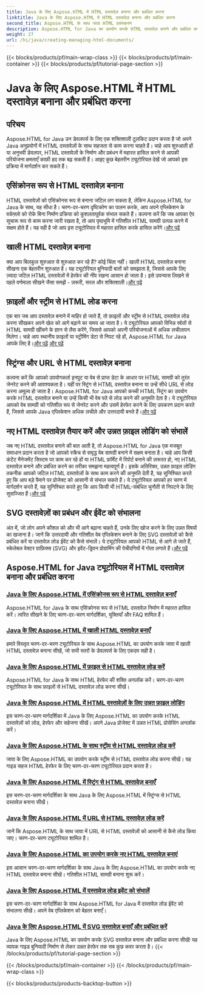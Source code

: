 ```yaml
---
title: Java के लिए Aspose.HTML में HTML दस्तावेज़ बनाना और प्रबंधित करना
linktitle: Java के लिए Aspose.HTML में HTML दस्तावेज़ बनाना और प्रबंधित करना
second_title: Aspose.HTML के साथ जावा HTML प्रसंस्करण
description: Aspose.HTML for Java का उपयोग करके HTML दस्तावेज़ बनाने और प्रबंधित करने के लिए शीर्ष ट्यूटोरियल देखें। विस्तृत, चरण-दर-चरण मार्गदर्शिकाएँ चाहने वाले Java डेवलपर्स के लिए बिल्कुल सही।
weight: 27
url: /hi/java/creating-managing-html-documents/
---
```


{{< blocks/products/pf/main-wrap-class >}}
{{< blocks/products/pf/main-container >}}
{{< blocks/products/pf/tutorial-page-section >}}

# Java के लिए Aspose.HTML में HTML दस्तावेज़ बनाना और प्रबंधित करना

## परिचय

Aspose.HTML for Java उन डेवलपर्स के लिए एक शक्तिशाली टूलकिट प्रदान करता है जो अपने Java अनुप्रयोगों में HTML दस्तावेज़ों के साथ सहजता से काम करना चाहते हैं। चाहे आप शुरुआती हों या अनुभवी डेवलपर, HTML दस्तावेज़ों के निर्माण और प्रबंधन में महारत हासिल करने से आपकी परियोजना क्षमताएँ काफ़ी हद तक बढ़ सकती हैं। आइए कुछ बेहतरीन ट्यूटोरियल देखें जो आपको इस प्रक्रिया में मार्गदर्शन कर सकते हैं।

## एसिंक्रोनस रूप से HTML दस्तावेज़ बनाना

 HTML दस्तावेज़ों को एसिंक्रोनस रूप से बनाना जटिल लग सकता है, लेकिन Aspose.HTML for Java के साथ, यह सीधा है। चरण-दर-चरण दृष्टिकोण का पालन करके, आप अपने एप्लिकेशन के वर्कफ़्लो को रोके बिना निर्माण प्रक्रिया को कुशलतापूर्वक संभाल सकते हैं। कल्पना करें कि जब आपका ऐप सुचारू रूप से काम करना जारी रखता है, तो आप पृष्ठभूमि में गतिशील HTML सामग्री उत्पन्न करने में सक्षम होते हैं। यह वही है जो आप इस ट्यूटोरियल में महारत हासिल करके हासिल करेंगे।[और पढ़ें](./create-html-documents-async/)

## खाली HTML दस्तावेज़ बनाना

क्या आप बिलकुल शुरुआत से शुरुआत कर रहे हैं? कोई चिंता नहीं। खाली HTML दस्तावेज़ बनाना सीखना एक बेहतरीन शुरुआत है। यह ट्यूटोरियल बुनियादी बातों को समझाता है, जिससे आपके लिए ज़्यादा जटिल HTML दस्तावेज़ों में हेरफेर की नींव रखना आसान हो जाता है। इसे उपन्यास लिखने से पहले वर्णमाला सीखने जैसा समझें - ज़रूरी, सरल और शक्तिशाली।[और पढ़ें](./create-empty-html-documents/)

## फ़ाइलों और स्ट्रीम से HTML लोड करना

 एक बार जब आप दस्तावेज़ बनाने में माहिर हो जाते हैं, तो फ़ाइलों और स्ट्रीम से HTML दस्तावेज़ लोड करना सीखकर अपने खेल को आगे बढ़ाने का समय आ जाता है। ये ट्यूटोरियल आपको विभिन्न स्रोतों से HTML सामग्री खींचने के ज्ञान से लैस करेंगे, जिससे आपको अपनी परियोजनाओं में अधिक लचीलापन मिलेगा। चाहे आप स्थानीय फ़ाइलों या स्ट्रीमिंग डेटा से निपट रहे हों, Aspose.HTML for Java आपके लिए है।[और पढ़ें](./load-html-documents-from-file/) [और पढ़ें](./load-html-documents-from-stream/)

## स्ट्रिंग्स और URL से HTML दस्तावेज़ बनाना

कल्पना करें कि आपको उपयोगकर्ता इनपुट या वेब से प्राप्त डेटा के आधार पर HTML सामग्री को तुरंत जेनरेट करने की आवश्यकता है। यहीं पर स्ट्रिंग से HTML दस्तावेज़ बनाना या उन्हें सीधे URL से लोड करना अमूल्य हो जाता है। Aspose.HTML for Java आपको कच्ची HTML स्ट्रिंग का उपयोग करके HTML दस्तावेज़ बनाने या उन्हें किसी भी वेब पते से लोड करने की अनुमति देता है। ये ट्यूटोरियल आपको वेब सामग्री को गतिशील रूप से जेनरेट करने और उसमें हेरफेर करने के लिए उपकरण प्रदान करते हैं, जिससे आपके Java एप्लिकेशन अधिक लचीले और उत्तरदायी बनते हैं।[और पढ़ें](./create-html-documents-from-string/)

## नए HTML दस्तावेज़ तैयार करें और उन्नत फ़ाइल लोडिंग को संभालें

जब नए HTML दस्तावेज़ बनाने की बात आती है, तो Aspose.HTML for Java एक मजबूत समाधान प्रदान करता है जो आपको स्क्रैच से समृद्ध वेब सामग्री बनाने में सक्षम बनाता है। चाहे आप किसी कंटेंट मैनेजमेंट सिस्टम पर काम कर रहे हों या HTML फ़ॉर्मेट में रिपोर्ट बनाने की ज़रूरत हो, नए HTML दस्तावेज़ बनाने और प्रबंधित करने का तरीका समझना महत्वपूर्ण है। इसके अतिरिक्त, उन्नत फ़ाइल लोडिंग तकनीक आपको जटिल HTML दस्तावेज़ों के साथ काम करने की अनुमति देती है, यह सुनिश्चित करते हुए कि आप बड़े पैमाने पर प्रोजेक्ट को आसानी से संभाल सकते हैं। ये ट्यूटोरियल आपको हर चरण में मार्गदर्शन करते हैं, यह सुनिश्चित करते हुए कि आप किसी भी HTML-संबंधित चुनौती से निपटने के लिए सुसज्जित हैं।[और पढ़ें](./generate-new-html-documents/)

## SVG दस्तावेज़ों का प्रबंधन और ईवेंट को संभालना

 अंत में, जो लोग अपने कौशल को और भी आगे बढ़ाना चाहते हैं, उनके लिए खोज करने के लिए उन्नत विषयों का खजाना है। जानें कि उत्तरदायी और गतिशील वेब एप्लिकेशन बनाने के लिए SVG दस्तावेज़ों को कैसे प्रबंधित करें या दस्तावेज़ लोड ईवेंट को कैसे संभालें। ये ट्यूटोरियल आपको HTML से आगे ले जाते हैं, स्केलेबल वेक्टर ग्राफ़िक्स (SVG) और इवेंट-ड्रिवन प्रोग्रामिंग की पेचीदगियों में गोता लगाते हैं।[और पढ़ें](./create-manage-svg-documents/)

## Aspose.HTML for Java ट्यूटोरियल में HTML दस्तावेज़ बनाना और प्रबंधित करना
### [Java के लिए Aspose.HTML में एसिंक्रोनस रूप से HTML दस्तावेज़ बनाएँ](./create-html-documents-async/)
Aspose.HTML for Java के साथ एसिंक्रोनस रूप से HTML दस्तावेज़ निर्माण में महारत हासिल करें। त्वरित सीखने के लिए चरण-दर-चरण मार्गदर्शिका, युक्तियाँ और FAQ शामिल हैं।
### [Java के लिए Aspose.HTML में खाली HTML दस्तावेज़ बनाएँ](./create-empty-html-documents/)
हमारे विस्तृत चरण-दर-चरण ट्यूटोरियल के साथ Aspose.HTML का उपयोग करके जावा में खाली HTML दस्तावेज़ बनाना सीखें, जो सभी स्तरों के डेवलपर्स के लिए एकदम सही है।
### [Java के लिए Aspose.HTML में फ़ाइल से HTML दस्तावेज़ लोड करें](./load-html-documents-from-file/)
Aspose.HTML for Java के साथ HTML हेरफेर की शक्ति अनलॉक करें। चरण-दर-चरण ट्यूटोरियल के साथ फ़ाइलों से HTML दस्तावेज़ लोड करना सीखें।
### [Java के लिए Aspose.HTML में HTML दस्तावेज़ों के लिए उन्नत फ़ाइल लोडिंग](./advanced-file-loading-html-documents/)
इस चरण-दर-चरण मार्गदर्शिका में Java के लिए Aspose.HTML का उपयोग करके HTML दस्तावेज़ों को लोड, हेरफेर और सहेजना सीखें। अपने Java प्रोजेक्ट में उन्नत HTML प्रोसेसिंग अनलॉक करें।
### [Java के लिए Aspose.HTML के साथ स्ट्रीम से HTML दस्तावेज़ लोड करें](./load-html-documents-from-stream/)
जावा के लिए Aspose.HTML का उपयोग करके स्ट्रीम से HTML दस्तावेज़ लोड करना सीखें। यह गाइड सहज HTML हेरफेर के लिए चरण-दर-चरण ट्यूटोरियल प्रदान करता है।
### [Java के लिए Aspose.HTML में स्ट्रिंग से HTML दस्तावेज़ बनाएँ](./create-html-documents-from-string/)
इस चरण-दर-चरण मार्गदर्शिका के साथ Java के लिए Aspose.HTML में स्ट्रिंग्स से HTML दस्तावेज़ बनाना सीखें।
### [Java के लिए Aspose.HTML में URL से HTML दस्तावेज़ लोड करें](./load-html-documents-from-url/)
जानें कि Aspose.HTML के साथ जावा में URL से HTML दस्तावेज़ों को आसानी से कैसे लोड किया जाए। चरण-दर-चरण ट्यूटोरियल शामिल है।
### [Java के लिए Aspose.HTML का उपयोग करके नए HTML दस्तावेज़ बनाएं](./generate-new-html-documents/)
इस आसान चरण-दर-चरण मार्गदर्शिका के साथ Java के लिए Aspose.HTML का उपयोग करके नए HTML दस्तावेज़ बनाना सीखें। गतिशील HTML सामग्री बनाना शुरू करें।
### [Java के लिए Aspose.HTML में दस्तावेज़ लोड इवेंट को संभालें](./handle-document-load-events/)
इस चरण-दर-चरण मार्गदर्शिका के साथ Aspose.HTML for Java में दस्तावेज़ लोड ईवेंट को संभालना सीखें। अपने वेब एप्लिकेशन को बेहतर बनाएँ।
### [Java के लिए Aspose.HTML में SVG दस्तावेज़ बनाएँ और प्रबंधित करें](./create-manage-svg-documents/)
Java के लिए Aspose.HTML का उपयोग करके SVG दस्तावेज़ बनाना और प्रबंधित करना सीखें! यह व्यापक गाइड बुनियादी निर्माण से लेकर उन्नत हेरफेर तक सब कुछ कवर करता है।
{{< /blocks/products/pf/tutorial-page-section >}}

{{< /blocks/products/pf/main-container >}}
{{< /blocks/products/pf/main-wrap-class >}}

{{< blocks/products/products-backtop-button >}}
